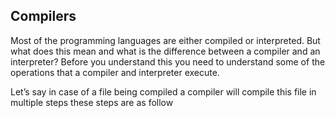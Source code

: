 ## Compilers
Most of the programming languages are either compiled or interpreted. But what does this mean and what is the difference between a compiler and an interpreter? Before you understand this you need to understand some of the operations that a compiler and interpreter execute.  

Let’s say in case of a file being compiled a compiler will compile this file in multiple steps these steps are as follow
